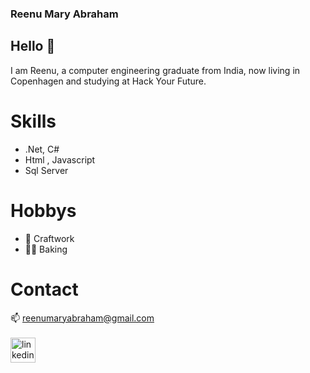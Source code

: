 ### Reenu Mary Abraham
## Hello 👋
I am Reenu, a computer engineering graduate from India, now living in Copenhagen and studying at Hack Your Future.
# Skills
- .Net, C#
- Html , Javascript
- Sql Server

# Hobbys
- 🌻  Craftwork
- 👩‍🍳  Baking

# Contact

📫 reenumaryabraham@gmail.com
<br/>
<br/>
[<img src='https://cdn.jsdelivr.net/npm/simple-icons@3.0.1/icons/linkedin.svg' alt='linkedin' height='40'>](https://www.linkedin.com/in/https://www.linkedin.com/in/reenu-mary-abraham-b301bb151//)  
